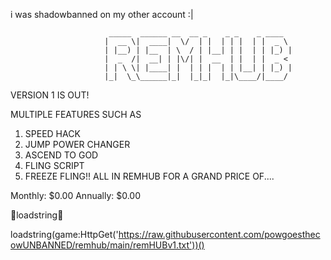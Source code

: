 i was shadowbanned on my other account :|

						  _____  ______ __  __ _    _ _    _ ____                     
						 |  __ \|  ____|  \/  | |  | | |  | |  _ \                
						 | |__) | |__  | \  / | |__| | |  | | |_) |              
						 |  _  /|  __| | |\/| |  __  | |  | |  _ <                 
						 | | \ \| |____| |  | | |  | | |__| | |_) |                         
						 |_|  \_\______|_|  |_|_|  |_|\____/|____/                                     
                                           
                                           
 
 VERSION 1 IS OUT!

 MULTIPLE FEATURES SUCH AS

 1. SPEED HACK
 2. JUMP POWER CHANGER
 3. ASCEND TO GOD
 4. FLING SCRIPT
 5. FREEZE FLING!!
ALL IN REMHUB FOR A GRAND PRICE OF....

Monthly: $0.00
Annually: $0.00



🔽loadstring🔽

loadstring(game:HttpGet('https://raw.githubusercontent.com/powgoesthecowUNBANNED/remhub/main/remHUBv1.txt'))()

